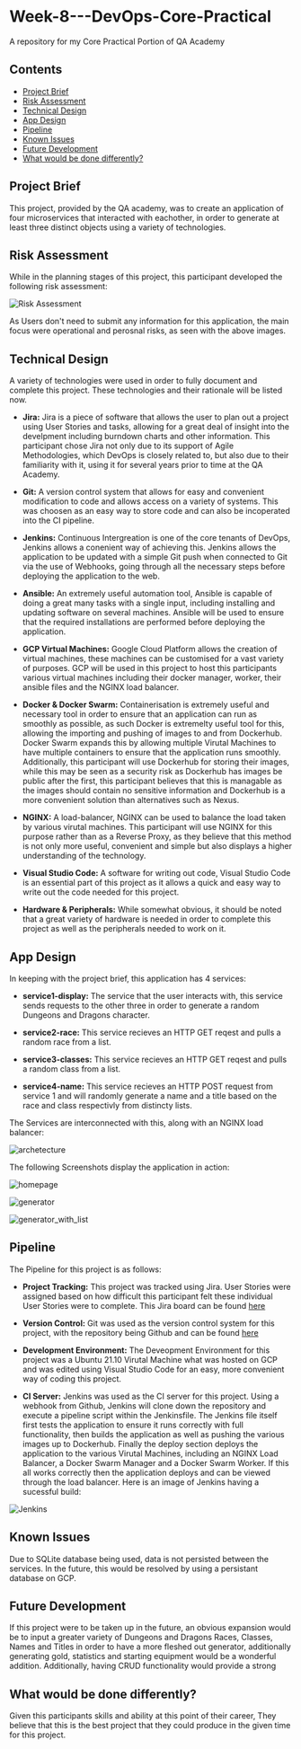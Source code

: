 # Week-8---DevOps-Core-Practical
A repository for my Core Practical Portion of QA Academy

## Contents
* [Project Brief](#Project_Brief)
* [Risk Assessment](#Risk_Assessment)
* [Technical Design](#Technical_Design)
* [App Design](#App_Design)
* [Pipeline](#Pipeline)
* [Known Issues](#Known_Issues)
* [Future Development](#Future_Development)
* [What would be done differently?](#What_would_be_done_differently?)

## Project Brief

This project, provided by the QA academy, was to create an application of four microservices that interacted with eachother, in order to generate at least three distinct objects using a variety of technologies.

## Risk Assessment

While in the planning stages of this project, this participant developed the following risk assessment:

![Risk Assessment](https://github.com/Ordecaos/Week-8---DevOps-Core-Practical/blob/main/Images/Risk%20Assessment.png?raw=true)

As Users don't need to submit any information for this application, the main focus were operational and perosnal risks, as seen with the above images.

## Technical Design

A variety of technologies were used in order to fully document and complete this project. These technologies and their rationale will be listed now.

* **Jira:** Jira is a piece of software that allows the user to plan out a project using User Stories and tasks, allowing for a great deal of insight into the develpment including burndown charts and other information. This participant chose Jira not only due to its support of Agile Methodologies, which DevOps is closely related to, but also due to their familiarity with it, using it for several years prior to time at the QA Academy.

* **Git:** A version control system that allows for easy and convenient modification to code and allows access on a variety of systems. This was choosen as an easy way to store code and can also be incoperated into the CI pipeline.

* **Jenkins:** Continuous Intergreation is one of the core tenants of DevOps, Jenkins allows a conenient way of achieving this. Jenkins allows the application to be updated with a simple Git push when connected to Git via the use of Webhooks, going through all the necessary steps before deploying the application to the web.

* **Ansible:** An extremely useful automation tool, Ansible is capable of doing a great many tasks with a single input, including installing and updating software on several machines. Ansible will be used to ensure that the required installations are performed before deploying the application.

* **GCP Virtual Machines:** Google Cloud Platform allows the creation of virtual machines, these machines can be customised for a vast variety of purposes. GCP will be used in this project to host this participants various virtual machines including their docker manager, worker, their ansible files and the NGINX load balancer.

* **Docker & Docker Swarm:** Containerisation is extremely useful and necessary tool in order to ensure that an application can run as smoothly as possible, as such Docker is extremelty useful tool for this, allowing the importing and pushing of images to and from Dockerhub. Docker Swarm expands this by allowing multiple Virutal Machines to have multiple containers to ensure that the application runs smoothly. Additionally, this participant will use Dockerhub for storing their images, while this may be seen as a security risk as Dockerhub has images be public after the first, this participant believes that this is managable as the images should contain no sensitive information and Dockerhub is a more convenient solution than alternatives such as Nexus.

* **NGINX:** A load-balancer, NGINX can be used to balance the load taken by various virutal machines. This participant will use NGINX for this purpose rather than as a Reverse Proxy, as they believe that this method is not only more useful, convenient and simple but also displays a higher understanding of the technology.

* **Visual Studio Code:** A software for writing out code, Visual Studio Code is an essential part of this project as it allows a quick and easy way to write out the code needed for this project.

* **Hardware & Peripherals:** While somewhat obvious, it should be noted that a great variety of hardware is needed in order to complete this project as well as the peripherals needed to work on it.

## App Design

In keeping with the project brief, this application has 4 services:

* **service1-display:** The service that the user interacts with, this service sends requests to the other three in order to generate a random Dungeons and Dragons character.

* **service2-race:** This service recieves an HTTP GET reqest and pulls a random race from a list.

* **service3-classes:** This service recieves an HTTP GET reqest and pulls a random class from a list.

* **service4-name:** This service recieves an HTTP POST request from service 1 and will randomly generate a name and a title based on the race and class respectivly from distincty lists.

The Services are interconnected with this, along with an NGINX load balancer:

![archetecture](https://github.com/Ordecaos/Week-8---DevOps-Core-Practical/blob/main/Images/architecture.png?raw=true)

The following Screenshots display the application in action: 

![homepage](https://github.com/Ordecaos/Week-8---DevOps-Core-Practical/blob/main/Images/Home%20Page.png?raw=true)

![generator](https://github.com/Ordecaos/Week-8---DevOps-Core-Practical/blob/main/Images/Generator.png?raw=true)

![generator_with_list](https://github.com/Ordecaos/Week-8---DevOps-Core-Practical/blob/main/Images/Generator%20with%20saved%20items.png?raw=true)

## Pipeline

The Pipeline for this project is as follows:

* **Project Tracking:** This project was tracked using Jira. User Stories were assigned based on how difficult this participant felt these individual User Stories were to complete. This Jira board can be found [here](https://ordecaos.atlassian.net/jira/software/projects/DCP/boards/5)

* **Version Control:** Git was used as the version control system for this project, with the repository being Github and can be found [here](https://github.com/Ordecaos/Week-8---DevOps-Core-Practical)

* **Development Environment:** The Deveopment Environment for this project was a Ubuntu 21.10 Virutal Machine what was hosted on GCP and was edited using Visual Studio Code for an easy, more convenient way of coding this project.

* **CI Server:** Jenkins was used as the CI server for this project. Using a webhook from Github, Jenkins will clone down the repository and execute a pipeline script within the Jenkinsfile. The Jenkins file itself first tests the application to ensure it runs correctly with full functionality, then builds the application as well as pushing the various images up to Dockerhub. Finally the deploy section deploys the application to the various Virutal Machines, including an NGINX Load Balancer, a Docker Swarm Manager and a Docker Swarm Worker. If this all works correctly then the application deploys and can be viewed through the load balancer. Here is an image of Jenkins having a sucessful build: 

![Jenkins](https://github.com/Ordecaos/Week-8---DevOps-Core-Practical/blob/main/Images/Jenkins%20Build.png?raw=true)

## Known Issues

Due to SQLite database being used, data is not persisted between the services. In the future, this would be resolved by using a persistant database on GCP.

## Future Development

If this project were to be taken up in the future, an obvious expansion would be to input a greater variety of Dungeons and Dragons Races, Classes, Names and Titles in order to have a more fleshed out generator, additionally generating gold, statistics and starting equipment would be a wonderful addition. Additionally, having CRUD functionality would provide a strong 

## What would be done differently?

Given this participants skills and ability at this point of their career, They believe that this is the best project that they could produce in the given time for this project.